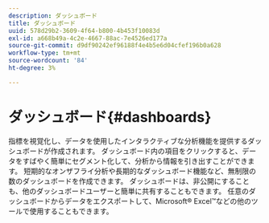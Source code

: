 ```yaml
---
description: ダッシュボード
title: ダッシュボード
uuid: 578d29b2-3609-4f64-b800-4b453f10083d
exl-id: a668b49a-4c2e-4667-88ac-7e4526ed177a
source-git-commit: d9df90242ef96188f4e4b5e6d04cfef196b0a628
workflow-type: tm+mt
source-wordcount: '84'
ht-degree: 3%

---
```


# ダッシュボード{#dashboards}

指標を視覚化し、データを使用したインタラクティブな分析機能を提供するダッシュボードが作成されます。 ダッシュボード内の項目をクリックすると、データをすばやく簡単にセグメント化して、分析から情報を引き出すことができます。 短期的なオンザフライ分析や長期的なダッシュボード機能など、無制限の数のダッシュボードを作成できます。 ダッシュボードは、非公開にすることも、他のダッシュボードユーザーと簡単に共有することもできます。 任意のダッシュボードからデータをエクスポートして、Microsoft® Excel™などの他のツールで使用することもできます。
